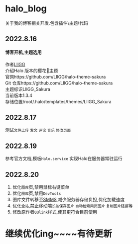 # halo_blog
关于我的博客相关开发.包含插件\主题\代码
## 2022.8.16
#### 博客开机,主题选用
作者[LIlGG](https://lixingyong.com/)<br/>
介绍Halo 版本的樱花🌸主题<br/>
官网https://github.com/LIlGG/halo-theme-sakura<br/>
Git 仓库https://github.com/LIlGG/halo-theme-sakura<br/>
主题标识LIlGG_Sakura<br/>
当前版本1.3.4<br/>
存储位置/root/.halo/templates/themes/LIlGG_Sakura<br/>
## 2022.8.17
测试```文件上传``` ```发文``` ```评论``` ```音乐``` ```修改页面```
## 2022.8.19
参考官方文档,模板```Halo.service``` 实现Halo在服务器常驻运行
## 2022.8.20
1. 优化```图库```页,禁用鼠标右键菜单
2. 优化```图库```页,禁用```DevTools```
3. 图库文件转移至[SMMS](https://smms.app/),减少服务器存储负担,优化加载速度
4. 优化```全站```,禁止移动端```长按保存图片``` ```自动检索网页图片``` ```复制图片链接```等
5. 修改原作者```QQlink```样式,使其更符合目前使用
# 继续优化ing~~~~有待更新
